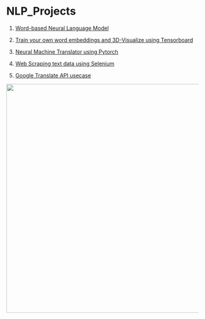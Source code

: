 # NLP_Projects

1. [Word-based Neural Language Model](https://github.com/vermasrijan/Language_Model_for_Hindi_Text)<br/>

2. [Train your own word embeddings and 3D-Visualize using Tensorboard](https://github.com/vermasrijan/Train_WordEmbeddings_and_Visualize_on_Tensorboard)<br/>

3. [Neural Machine Translator using Pytorch](https://github.com/vermasrijan/Neural_Machine_Translator_seq2seq)<br/>

4. [Web Scraping text data using Selenium](https://github.com/vermasrijan/Crawl-Scrape_using_selenium_Python)<br/>

5. [Google Translate API usecase](https://github.com/vermasrijan/Google_Translate_API_Python)<br/>
<img align="right" width="600" height="600" src="https://cdn-images-1.medium.com/max/1260/1*hBRy3vFXJlezkIs0Ws2YMQ.gif">




